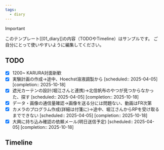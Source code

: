 ```yaml
---
tags:
  - diary
---
```

> [!IMPORTANT]
> このテンプレート[[01_diary]]の内容（TODOやTimeline）はサンプルです。
> ご自分にとって使いやすいように編集してください。

## TODO

- [x] 1200~ KARURA対面新歓
- [x] 実験計画の作成→途中、Hoechst溶液調製から   [scheduled:: 2025-04-05]  [completion:: 2025-10-18]
- [x] 遮光カーテンの設計(堀江さんと連携)→北信帆布のやつが見つからなかった、探す   [scheduled:: 2025-04-05]  [completion:: 2025-10-18]
- [x] データ・画像の通信量確認→画像を送る分には問題ない、動画はFR次第
- [x] カメラのプログラム作成(詳細は付箋に)→途中、堀江さんからRPを受け取るまでできない   [scheduled:: 2025-04-05]  [completion:: 2025-10-18]
- [x] 大興に持ち込み確認の依頼メール(明日送信予定)   [scheduled:: 2025-04-05]  [completion:: 2025-10-18]

## Timeline

